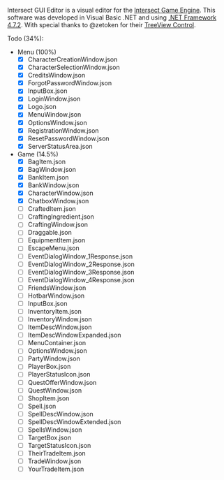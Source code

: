 Intersect GUI Editor is a visual editor for the [Intersect Game Engine](https://www.ascensiongamedev.com). This software was developed in Visual Basic .NET and using [.NET Framework 4.7.2](https://dotnet.microsoft.com/download/dotnet-framework/net472). With special thanks to @zetoken for their [TreeView Control](https://github.com/zetoken/JSon-Editor).

Todo (34%):
- Menu (100%)
  - [x] CharacterCreationWindow.json
  - [x] CharacterSelectionWindow.json
  - [x] CreditsWindow.json
  - [x] ForgotPasswordWindow.json
  - [x] InputBox.json
  - [x] LoginWindow.json
  - [x] Logo.json
  - [x] MenuWindow.json
  - [x] OptionsWindow.json
  - [x] RegistrationWindow.json
  - [x] ResetPasswordWindow.json
  - [x] ServerStatusArea.json
- Game (14.5%)
  - [x] BagItem.json
  - [x] BagWindow.json
  - [x] BankItem.json
  - [x] BankWindow.json
  - [x] CharacterWindow.json
  - [x] ChatboxWindow.json
  - [ ] CraftedItem.json
  - [ ] CraftingIngredient.json
  - [ ] CraftingWindow.json
  - [ ] Draggable.json
  - [ ] EquipmentItem.json
  - [ ] EscapeMenu.json
  - [ ] EventDialogWindow_1Response.json
  - [ ] EventDialogWindow_2Response.json
  - [ ] EventDialogWindow_3Response.json
  - [ ] EventDialogWindow_4Response.json
  - [ ] FriendsWindow.json
  - [ ] HotbarWindow.json
  - [ ] InputBox.json
  - [ ] InventoryItem.json
  - [ ] InventoryWindow.json
  - [ ] ItemDescWindow.json
  - [ ] ItemDescWindowExpanded.json
  - [ ] MenuContainer.json
  - [ ] OptionsWindow.json
  - [ ] PartyWindow.json
  - [ ] PlayerBox.json
  - [ ] PlayerStatusIcon.json
  - [ ] QuestOfferWindow.json
  - [ ] QuestWindow.json
  - [ ] ShopItem.json
  - [ ] Spell.json
  - [ ] SpellDescWindow.json
  - [ ] SpellDescWindowExtended.json
  - [ ] SpellsWindow.json
  - [ ] TargetBox.json
  - [ ] TargetStatusIcon.json
  - [ ] TheirTradeItem.json
  - [ ] TradeWindow.json
  - [ ] YourTradeItem.json
